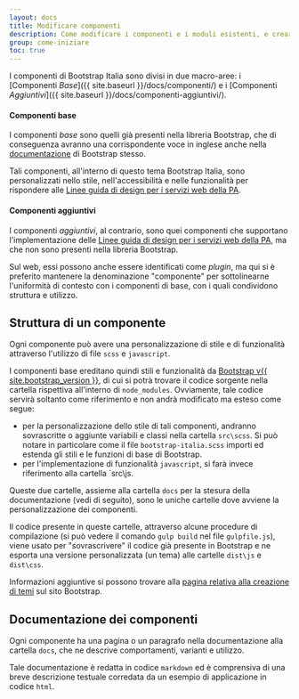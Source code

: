```yaml
---
layout: docs
title: Modificare componenti
description: Come modificare i componenti e i moduli esistenti, e crearne di nuovi
group: come-iniziare
toc: true
---
```


I componenti di Bootstrap Italia sono divisi in due macro-aree: i [Componenti _Base_]({{ site.baseurl }}/docs/componenti/) e i [Componenti _Aggiuntivi_]({{ site.baseurl }}/docs/componenti-aggiuntivi/).
 
#### Componenti base

I componenti _base_ sono quelli già presenti nella libreria Bootstrap, che di conseguenza avranno una corrispondente voce in inglese anche nella [documentazione][documentazione-bootstrap] di Bootstrap stesso.

Tali componenti, all'interno di questo tema Bootstrap Italia, sono personalizzati nello stile, nell'accessibilità e nelle funzionalità per rispondere alle [Linee guida di design per i servizi web della PA][linee-guida].

#### Componenti aggiuntivi

I componenti _aggiuntivi_, al contrario, sono quei componenti che supportano l'implementazione delle [Linee guida di design per i servizi web della PA][linee-guida], ma che non sono presenti nella libreria Bootstrap.

Sul web, essi possono anche essere identificati come _plugin_, ma qui si è preferito mantenere la denominazione "componente" per sottolinearne l'uniformità di contesto con i componenti di base, con i quali condividono struttura e utilizzo.

## Struttura di un componente

Ogni componente può avere una personalizzazione di stile e di funzionalità attraverso l'utilizzo di file `scss` e `javascript`.

I componenti base ereditano quindi stili e funzionalità da [Bootstrap v{{ site.bootstrap_version }}](https://getbootstrap.com/docs/4.0/getting-started/introduction/), di cui si potrà trovare il codice sorgente nella cartella rispettiva all'interno di `node_modules`. Ovviamente, tale codice servirà soltanto come riferimento e non andrà modificato ma esteso come segue:
 
- per la personalizzazione dello stile di tali componenti, andranno sovrascritte o aggiunte variabili e classi nella cartella `src\scss`. Si può notare in particolare come il file `bootstrap-italia.scss` importi ed estenda gli stili e le funzioni di base di Bootstrap.
- per l'implementazione di funzionalità `javascript`, si farà invece riferimento alla cartella `src\js.

Queste due cartelle, assieme alla cartella `docs` per la stesura della documentazione (vedi di seguito), sono le uniche cartelle dove avviene la personalizzazione dei componenti.

Il codice presente in queste cartelle, attraverso alcune procedure di compilazione (si può vedere il comando `gulp build` nel file `gulpfile.js`), viene usato per "sovrascrivere" il codice già presente in Bootstrap e ne esporta una versione personalizzata (un tema) alle cartelle `dist\js` e `dist\css`.

Informazioni aggiuntive si possono trovare alla [pagina relativa alla creazione di temi](https://getbootstrap.com/docs/4.0/getting-started/theming/) sul sito Bootstrap.

## Documentazione dei componenti

Ogni componente ha una pagina o un paragrafo nella documentazione alla cartella `docs`, che ne descrive comportamenti, varianti e utilizzo.

Tale documentazione è redatta in codice `markdown` ed è comprensiva di una breve descrizione testuale corredata da un esempio di applicazione in codice `html`.

[documentazione-bootstrap]: https://getbootstrap.com/docs/4.0/getting-started/introduction/
[linee-guida]: https://design-italia.readthedocs.io/it/stable/index.html

